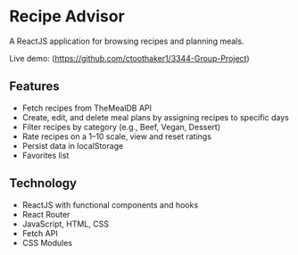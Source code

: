 # Recipe Advisor

A ReactJS application for browsing recipes and planning meals.

Live demo: (https://github.com/ctoothaker1/3344-Group-Project)

## Features

- Fetch recipes from TheMealDB API
- Create, edit, and delete meal plans by assigning recipes to specific days
- Filter recipes by category (e.g., Beef, Vegan, Dessert)
- Rate recipes on a 1–10 scale, view and reset ratings
- Persist data in localStorage
- Favorites list

## Technology

- ReactJS with functional components and hooks
- React Router
- JavaScript, HTML, CSS
- Fetch API
- CSS Modules




